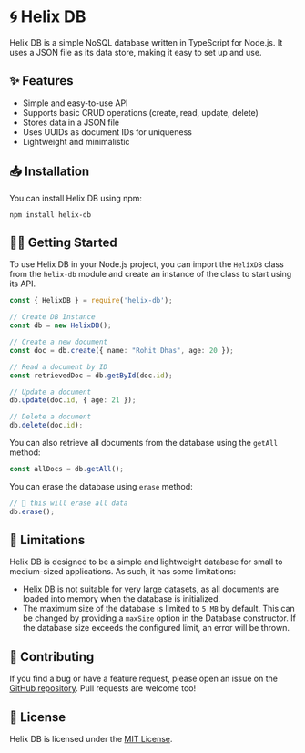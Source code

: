 # 🌀 Helix DB

Helix DB is a simple NoSQL database written in TypeScript for Node.js. It uses a JSON file as its data store, making it easy to set up and use.

## ✨ Features

- Simple and easy-to-use API
- Supports basic CRUD operations (create, read, update, delete)
- Stores data in a JSON file
- Uses UUIDs as document IDs for uniqueness
- Lightweight and minimalistic

## 📥 Installation

You can install Helix DB using npm:

```
npm install helix-db
```

## 🧑‍💻 Getting Started

To use Helix DB in your Node.js project, you can import the `HelixDB` class from the `helix-db` module and create an instance of the class to start using its API.

```typescript
const { HelixDB } = require('helix-db');

// Create DB Instance
const db = new HelixDB();

// Create a new document
const doc = db.create({ name: "Rohit Dhas", age: 20 });

// Read a document by ID
const retrievedDoc = db.getById(doc.id);

// Update a document
db.update(doc.id, { age: 21 });

// Delete a document
db.delete(doc.id);
```

You can also retrieve all documents from the database using the `getAll` method:

```typescript
const allDocs = db.getAll();
```

You can erase the database using `erase` method:

```typescript
// 🚧 this will erase all data
db.erase();
```


## 🚧 Limitations

Helix DB is designed to be a simple and lightweight database for small to medium-sized applications. As such, it has some limitations:

- Helix DB is not suitable for very large datasets, as all documents are loaded into memory when the database is initialized.
- The maximum size of the database is limited to `5 MB` by default. This can be changed by providing a `maxSize` option in the Database constructor. If the database size exceeds the configured limit, an error will be thrown.

## 🚀 Contributing

If you find a bug or have a feature request, please open an issue on the [GitHub repository](https://github.com/rohitdhas/helix-db/issues). Pull requests are welcome too! 

## 📜 License

Helix DB is licensed under the [MIT License](https://opensource.org/licenses/MIT).